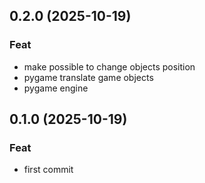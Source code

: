 ## 0.2.0 (2025-10-19)

### Feat

- make possible to change objects position
- pygame translate game objects
- pygame engine

## 0.1.0 (2025-10-19)

### Feat

- first commit
